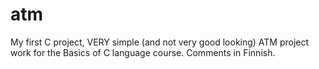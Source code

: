# atm
My first C project,
VERY simple (and not very good looking) ATM project work for the Basics of C language course.
Comments in Finnish.
